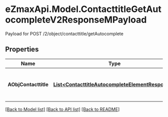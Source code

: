 # eZmaxApi.Model.ContacttitleGetAutocompleteV2ResponseMPayload
Payload for POST /2/object/contacttitle/getAutocomplete

## Properties

Name | Type | Description | Notes
------------ | ------------- | ------------- | -------------
**AObjContacttitle** | [**List&lt;ContacttitleAutocompleteElementResponse&gt;**](ContacttitleAutocompleteElementResponse.md) | An array of Contacttitle autocomplete element response. | 

[[Back to Model list]](../README.md#documentation-for-models) [[Back to API list]](../README.md#documentation-for-api-endpoints) [[Back to README]](../README.md)

